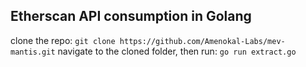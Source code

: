 ## Etherscan API consumption in Golang

clone the repo: `git clone https://github.com/Amenokal-Labs/mev-mantis.git`
navigate to the cloned folder, then run: `go run extract.go`